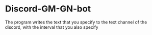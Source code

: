 # Discord-GM-GN-bot
The program writes the text that you specify to the text channel of the discord, with the interval that you also specify
